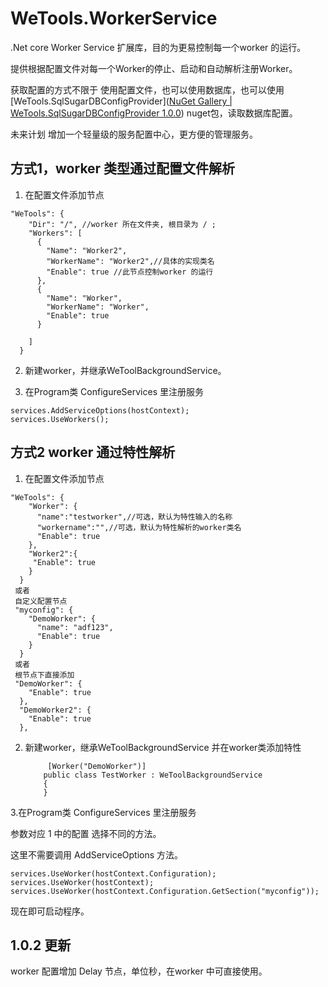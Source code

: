 # WeTools.WorkerService
.Net core  Worker Service 扩展库，目的为更易控制每一个worker 的运行。

提供根据配置文件对每一个Worker的停止、启动和自动解析注册Worker。

获取配置的方式不限于 使用配置文件，也可以使用数据库，也可以使用 [WeTools.SqlSugarDBConfigProvider]([NuGet Gallery | WeTools.SqlSugarDBConfigProvider 1.0.0](https://www.nuget.org/packages/WeTools.SqlSugarDBConfigProvider/)) nuget包，读取数据库配置。

未来计划 增加一个轻量级的服务配置中心，更方便的管理服务。

## 方式1，worker 类型通过配置文件解析
1. 在配置文件添加节点

```
"WeTools": {
    "Dir": "/", //worker 所在文件夹, 根目录为 / ;
    "Workers": [
      {
        "Name": "Worker2",
        "WorkerName": "Worker2",//具体的实现类名
        "Enable": true //此节点控制worker 的运行
      },
      {
        "Name": "Worker",
        "WorkerName": "Worker",
        "Enable": true
      }

    ]
  }
```
2. 新建worker，并继承WeToolBackgroundService。

3. 在Program类 ConfigureServices 里注册服务

  ```
  services.AddServiceOptions(hostContext);
  services.UseWorkers();
  ```


## 方式2 worker 通过特性解析
1. 在配置文件添加节点
```
"WeTools": {
    "Worker": {
      "name":"testworker",//可选，默认为特性输入的名称
      "workername":"",//可选，默认为特性解析的worker类名
      "Enable": true
    },
    "Worker2":{
     "Enable": true
    }
  }
 或者
 自定义配置节点
 "myconfig": {
    "DemoWorker": {
      "name": "adf123",
      "Enable": true
    }
  }
 或者
 根节点下直接添加
 "DemoWorker": {
    "Enable": true
  },
  "DemoWorker2": {
    "Enable": true
  },
```

2. 新建worker，继承WeToolBackgroundService 并在worker类添加特性

   ```
    	[Worker("DemoWorker")]
       public class TestWorker : WeToolBackgroundService
       {
       }
   ```

3.在Program类 ConfigureServices 里注册服务

   参数对应 1 中的配置 选择不同的方法。

   这里不需要调用 AddServiceOptions 方法。

   ```
   services.UseWorker(hostContext.Configuration);
   services.UseWorker(hostContext);
   services.UseWorker(hostContext.Configuration.GetSection("myconfig"));
   ```

   

 现在即可启动程序。

## 1.0.2 更新 

worker 配置增加 Delay 节点，单位秒，在worker 中可直接使用。